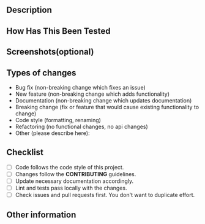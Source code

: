 <!--- Provide a general summary of your changes in the Title above -->
<!--- Please do remember to follow the contributing guidelines -->

## Description
<!--- Why is this change required? What problem does it solve? -->
<!--- Describe your changes in detail here to communicate to the maintainers why this pull request should be accepted -->
<!--- Describe your technology stack here if not a documentation update -->
<!--- Tasklist format is recommended for all pull requests and is required for all draft pull requests. You can couple your description with the tasklist -->
<!--- If it fixes an open issue, please link to the issue here in the last line. -->

## How Has This Been Tested
<!--- Please describe in detail how you tested your changes locally -->
<!--- Include details of your testing environment, and the tests you ran to -->
<!--- For example, markdown files should pass markdownlint locally according to the rules -->
<!--- See how your change affects other areas of the code, etc. -->

## Screenshots(optional)
<!--- If Screenshots is not necessary or not available in this pull request, you can delete this section -->
<!--- Changes including html and css are required to have screenshots -->

## Types of changes
<!--- What types of changes does your code introduce? -->
<!--- Only left the line that best describes this pull request -->
- Bug fix (non-breaking change which fixes an issue)
- New feature (non-breaking change which adds functionality)
- Documentation (non-breaking change which updates documentation)
- Breaking change (fix or feature that would cause existing functionality to change)
- Code style (formatting, renaming)
- Refactoring (no functional changes, no api changes)
- Other (please describe here):

## Checklist
<!--- Go over all the following points, and put an `x` in all the boxes that apply. -->
<!--- If you're unsure about any of these, don't hesitate to ask. We're here to help! -->
- [ ] Code follows the code style of this project.
- [ ] Changes follow the **CONTRIBUTING** guidelines.
- [ ] Update necessary documentation accordingly.
- [ ] Lint and tests pass locally with the changes.
- [ ] Check issues and pull requests first. You don't want to duplicate effort.

## Other information
